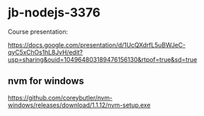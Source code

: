 # jb-nodejs-3376
Course presentation: 

https://docs.google.com/presentation/d/1UcQXdrfL5uBWJeC-qyC5xChOs1hL8JvH/edit?usp=sharing&ouid=104964803189476156130&rtpof=true&sd=true

## nvm for windows

https://github.com/coreybutler/nvm-windows/releases/download/1.1.12/nvm-setup.exe
